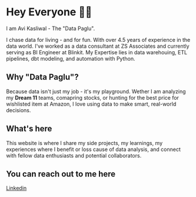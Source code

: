 # Hey Everyone 👋🏻

I am Avi Kasliwal - The "Data Paglu". 

I chase data for living - and for fun. With over 4.5 years of experience in the data world. I've worked as a data consultant at ZS Associates and currently serving as BI Engineer at Blinkit. My Expertise lies in data warehouing, ETL pipelines, dbt modeling, and automation with Python.

## Why "Data Paglu"?

Because data isn't just my job - it's my playground. Wether I am analyzing my __Dream 11__ teams, comapring stocks, or hunting for the best price for wishlisted item at Amazon, I love using data to make smart, real-world decisions.

## What's here

This website is where I share my side projects, my learnings, my experiences where I benefit or loss cause of data analysis, and connect with fellow data enthusiasts and potential collaborators.

## You can reach out to me here

[Linkedin](https://in.linkedin.com/in/avi-kasliwal)